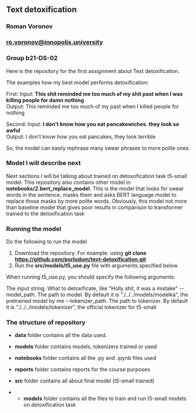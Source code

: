 ## Text detoxification
### Roman Voronov
### ro.voronov@innopolis.university
### Group b21-DS-02
    
Here is the repository for the first assignment about Text detoxification.

The examples how my best model performs detoxification:

First:
Input: __This shit reminded me too much of my shit past when I was killing people for damn nothing__ \
Output: This reminded me too much of my past when I killed people for nothing
  
Second:
Input: __I don't know how you eat pancakewiches. they look so awful__\
Output: I don't know how you eat pancakes, they look terrible

So, the model can easily rephrase many swear phrases to more polite ones.
### Model I will describe next
Next sections I will be talking about trained on detoxofication task t5-small model.
This repository also contains other model in __notebooks/2.bert_replace_model__. This is the model that looks for swear words in the sentence, masks them and asks BERT language model to replace those masks by more polite words. Obviously, this model not more than baseline model that gives poor results in comparison to transformer trained to the detoxification task

### Running the model
Do the following to run the model
1. Download the repository. For example. using __git clone https://github.com/porludom/text-detoxification.git__
2. Run the __src/models/t5_use.py__ file with arguments specified below

When running t5_use.py, you should specify the following arguments:

The input string. What to detoxificate, like "Holly shit, it was a mistake"
--model_path. The path to model. By default it is "./../../models/modelka", the pretrained model by me
--tokenizer_path. The path to tokenizer. By default it is "./../../models/tokenizer", the official tokenizer for t5-small

### The structure of repository
- __data__ folder contains all the data used.

- __models__ folder contains models, tokenizers trained or used

- __notebooks__ folder contains all the .py and .ipynb files used

- __reports__ folder contains reports for the course purposes

- __src__ folder contains all about final model (t5-small trained)

- - __models__ folder contains all the files to train and run t5-small models on detoxification task
